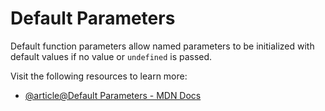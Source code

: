 # Default Parameters

Default function parameters allow named parameters to be initialized with default values if no value or `undefined` is passed.

Visit the following resources to learn more:

- [@article@Default Parameters - MDN Docs](https://developer.mozilla.org/en-US/docs/Web/JavaScript/Reference/Functions/Default_parameters)

